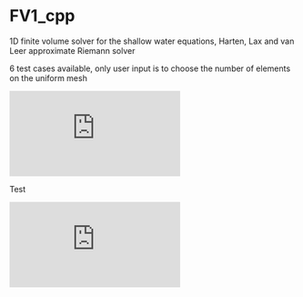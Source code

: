 # FV1_cpp
1D finite volume solver for the shallow water equations, Harten, Lax and van Leer approximate Riemann solver

6 test cases available, only user input is to choose the number of elements on the uniform mesh 

![momentum](http://www.sciweavers.org/tex2img.php?eq=%5Cfrac%7B%5Cpartial%20q%7D%7B%5Cpartial%20t%7D%20%2B%20%5Cpartial%20%20%5CBigg%28%5Cfrac%7Bq%5E2%7D%7Bh%7D%20%2B%20g%20%5Cfrac%7Bh%5E2%7D%7B2%7D%20%5CBigg%29%20%3D%20S_b%20%2B%20S_f&bc=White&fc=Black&im=jpg&fs=12&ff=txfonts)

Test

![mass](http://www.sciweavers.org/tex2img.php?eq=%5Cfrac%7B%5Cpartial%20h%7D%7B%5Cpartial%20t%7D%20%2B%20%5Cfrac%7B%5Cpartial%20q%7D%7B%5Cpartial%20x%7D%20%3D%200%0A&bc=White&fc=Black&im=jpg&fs=12&ff=txfonts&edit=0)

